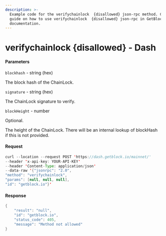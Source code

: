 ```yaml
---
description: >-
  Example code for the verifychainlock  {disallowed} json-rpc method. Сomplete
  guide on how to use verifychainlock  {disallowed} json-rpc in GetBlock.io Web3
  documentation.
---
```


# verifychainlock {disallowed} - Dash

#### Parameters

`blockhash` - string (hex)

The block hash of the ChainLock.

`signature` - string (hex)

The ChainLock signature to verify.

`blockHeight` - number

Optional.

The height of the ChainLock. There will be an internal lookup of blockHash if this is not provided.

#### Request

```java
curl --location --request POST 'https://dash.getblock.io/mainnet/' 
--header 'x-api-key: YOUR-API-KEY' 
--header 'Content-Type: application/json' 
--data-raw '{"jsonrpc": "2.0",
"method": "verifychainlock",
"params": [null, null, null],
"id": "getblock.io"}'
```

#### Response

```java
{
    "result": "null",
    "id": "getblock.io",
    "status_code": 405,
    "message": "Method not allowed"
}
```
